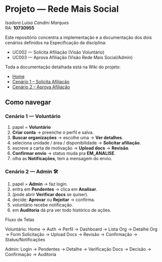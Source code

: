 # Projeto — Rede Mais Social
*Isadora Luisa Candini Marques*  
RA: **10730955**

Este repositório concentra a implementação e a documentação dos dois cenários definidos na Especificação da disciplina:
- UC002 — Solicita Afiliação (Visão Voluntário)
- UC003 — Aprova Afiliação (Visão Rede Mais Social/Admin)

Toda a documentação detalhada está na Wiki do projeto:
- [Home](https://github.com/euisalu/Projeto_Software_Mackenzie2025.2_Isalu/wiki/Home)
- [Cenário 1 – Solicita Afiliação](https://github.com/euisalu/Projeto_Software_Mackenzie2025.2_Isalu/wiki/Cen%C3%A1rio-1-–-Solicita-Afilia%C3%A7%C3%A3o)
- [Cenário 2 – Aprova Afiliação](https://github.com/euisalu/Projeto_Software_Mackenzie2025.2_Isalu/wiki/Cen%C3%A1rio-2-–-Aprova-Afilia%C3%A7%C3%A3o)


##  Como navegar

### Cenário 1 — Voluntário 
1. papel = **Voluntário**  
2. **Criar conta** → preenche o perfil e salva.  
3. **Buscar organizações** → escolhe uma → **Ver detalhes**.  
4. seleciona unidade / área / disponibilidade → **Solicitar afiliação**.  
5. escreve a carta de motivação → **Upload docs** → **Revisão**.  
6. **Confirmar envio** → status muda pra **EM_ANALISE**.  
7. olha as **Notificações**, tem a mensagem do envio.  

### Cenário 2 — Admin 🛠
1. papel = **Admin** → faz login.  
2. entra em **Pendentes** → clica em **Analisar**.  
3. (pode abrir **Verificar docs** se quiser).  
4. decide: **Aprovar** ou **Rejeitar** → confirma.  
5. voluntário recebe notificação.  
6. em **Auditoria** dá pra ver todo histórico de ações.  

Fluxo de Telas

Voluntário: Home → Auth → Perfil → Dashboard → Lista Org → Detalhe Org → Form Solicitação → Upload Docs → Revisão → Confirmação → Status/Notificações

Admin: Login → Pendentes → Detalhe → Verificação Docs → Decisão → Confirmação → Auditoria




